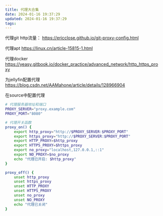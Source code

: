 ```yaml
---
title: 代理大合集
date: 2024-01-16 19:37:29
updated: 2024-01-16 19:37:29
tags:
---
```


代理git http流量：
https://ericclose.github.io/git-proxy-config.html


代理apt
https://linux.cn/article-15815-1.html

代理docker
https://yeasy.gitbook.io/docker_practice/advanced_network/http_https_proxy

为jellyfin配置代理
https://blog.csdn.net/AAMahone/article/details/128966904

在source中配置代理
```bash
# 代理服务器地址和端口
PROXY_SERVER="proxy.example.com"
PROXY_PORT="8080"

# 代理开关函数
proxy_on() {
    export http_proxy="http://$PROXY_SERVER:$PROXY_PORT"
    export https_proxy="http://$PROXY_SERVER:$PROXY_PORT"
    export HTTP_PROXY=$http_proxy
    export HTTPS_PROXY=$https_proxy
    export no_proxy="localhost,127.0.0.1,::1"
    export NO_PROXY=$no_proxy
    echo "代理已开启: $http_proxy"
}

proxy_off() {
    unset http_proxy
    unset https_proxy
    unset HTTP_PROXY
    unset HTTPS_PROXY
    unset no_proxy
    unset NO_PROXY
    echo "代理已关闭"
}
```